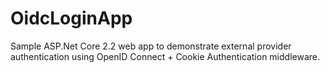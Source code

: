 # OidcLoginApp
Sample ASP.Net Core 2.2 web app to demonstrate external provider authentication using OpenID Connect + Cookie Authentication middleware. 
